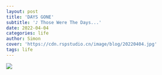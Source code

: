 ```yaml
---
layout: post
title: 'DAYS GONE'
subtitle: '♪ Those Were The Days...'
date: 2022-04-04
categories: life
author: Simon
cover: 'https://cdn.rspstudio.cn/image/blog/20220404.jpg'
tags: life
---
```


![](https://cdn.rspstudio.cn/image/blog/20220404.jpg)
